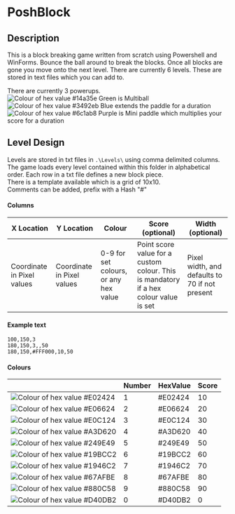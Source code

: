 # PoshBlock

## Description
This is a block breaking game written from scratch using Powershell and WinForms.
Bounce the ball around to break the blocks. Once all blocks are gone you move onto the next level. 
There are currently 6 levels. These are stored in text files which you can add to. 

There are currently 3 powerups.   
![Colour of hex value #14a35e](https://placehold.co/15x15/14a35e/14a35e.png) Green is Multiball  
![Colour of hex value #3492eb](https://placehold.co/15x15/3492eb/3492eb.png) Blue extends the paddle for a duration  
![Colour of hex value #6c1ab8](https://placehold.co/15x15/6c1ab8/6c1ab8.png) Purple is Mini paddle which multiplies your score for a duration  




## Level Design
Levels are stored in txt files in `.\Levels\` using comma delimited columns. The game loads every level contained within this folder in alphabetical order. Each row in a txt file defines a new block piece.  
There is a template available which is a grid of 10x10.  
Comments can be added, prefix with a Hash "#"

#### Columns
|X Location|Y Location|Colour|Score (optional)|Width (optional)|
|---|---|---|---|---|
|Coordinate in Pixel values|Coordinate in Pixel values|0-9 for set colours, or any hex value|Point score value for a custom colour. This is mandatory if a hex colour value is set|Pixel width, and defaults to 70 if not present|

#### Example text
```
100,150,3  
180,150,3,,50  
180,150,#FFF000,10,50
```

#### Colours 

||Number|HexValue|Score|
|---|---|---|---|
|![Colour of hex value #E02424](https://placehold.co/15x15/E02424/E02424.png)|1|#E02424|10|
|![Colour of hex value #E06624](https://placehold.co/15x15/E06624/E06624.png)|2|#E06624|20|
|![Colour of hex value #E0C124](https://placehold.co/15x15/E0C124/E0C124.png)|3|#E0C124|30|
|![Colour of hex value #A3D620](https://placehold.co/15x15/A3D620/A3D620.png)|4|#A3D620|40|
|![Colour of hex value #249E49](https://placehold.co/15x15/249E49/249E49.png)|5|#249E49|50|
|![Colour of hex value #19BCC2](https://placehold.co/15x15/19BCC2/19BCC2.png)|6|#19BCC2|60|
|![Colour of hex value #1946C2](https://placehold.co/15x15/1946C2/1946C2.png)|7|#1946C2|70|
|![Colour of hex value #67AFBE](https://placehold.co/15x15/67AFBE/67AFBE.png)|8|#67AFBE|80|
|![Colour of hex value #880C58](https://placehold.co/15x15/880C58/880C58.png)|9|#880C58|90|
|![Colour of hex value #D40DB2](https://placehold.co/15x15/D40DB2/D40DB2.png)|0|#D40DB2|0|


